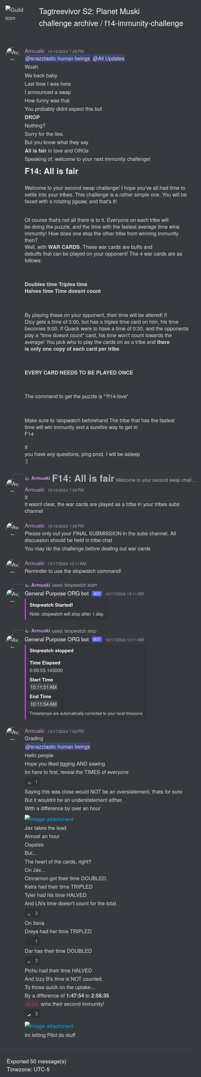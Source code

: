 <!DOCTYPE html><html lang=en><head><title>Tagtreevivor S2: Planet Muski - f14-immunity-challenge</title><meta charset=utf-8><meta name=viewport content="width=device-width"><style>@font-face{src:url("https://cdn.jsdelivr.net/gh/Tyrrrz/DiscordFonts@master/ggsans-normal-400.woff2");font-family:gg sans;font-weight:400;font-style:normal}@font-face{src:url("https://cdn.jsdelivr.net/gh/Tyrrrz/DiscordFonts@master/ggsans-normal-500.woff2");font-family:gg sans;font-weight:500;font-style:normal}@font-face{src:url("https://cdn.jsdelivr.net/gh/Tyrrrz/DiscordFonts@master/ggsans-normal-600.woff2");font-family:gg sans;font-weight:600;font-style:normal}@font-face{src:url("https://cdn.jsdelivr.net/gh/Tyrrrz/DiscordFonts@master/ggsans-normal-700.woff2");font-family:gg sans;font-weight:700;font-style:normal}@font-face{src:url("https://cdn.jsdelivr.net/gh/Tyrrrz/DiscordFonts@master/ggsans-normal-800.woff2");font-family:gg sans;font-weight:800;font-style:normal}@font-face{src:url("https://cdn.jsdelivr.net/gh/Tyrrrz/DiscordFonts@master/ggsans-italic-400.woff2");font-family:gg sans;font-weight:400;font-style:italic}@font-face{src:url("https://cdn.jsdelivr.net/gh/Tyrrrz/DiscordFonts@master/ggsans-italic-500.woff2");font-family:gg sans;font-weight:500;font-style:italic}@font-face{src:url("https://cdn.jsdelivr.net/gh/Tyrrrz/DiscordFonts@master/ggsans-italic-600.woff2");font-family:gg sans;font-weight:600;font-style:italic}@font-face{src:url("https://cdn.jsdelivr.net/gh/Tyrrrz/DiscordFonts@master/ggsans-italic-700.woff2");font-family:gg sans;font-weight:700;font-style:italic}@font-face{src:url("https://cdn.jsdelivr.net/gh/Tyrrrz/DiscordFonts@master/ggsans-italic-800.woff2");font-family:gg sans;font-weight:800;font-style:italic}html,body{margin:0;padding:0;background-color:#36393e;color:#dcddde;font-family:"gg sans","Helvetica Neue",Helvetica,Arial,sans-serif;font-size:17px;font-weight:400;scroll-behavior:smooth}a{color:#00aff4;text-decoration:none}a:hover{text-decoration:underline}img{object-fit:contain;image-rendering:high-quality;image-rendering:-webkit-optimize-contrast}.preamble{display:grid;grid-template-columns:auto 1fr;max-width:100%;padding:1rem}.preamble__guild-icon-container{grid-column:1}.preamble__guild-icon{max-width:88px;max-height:88px}.preamble__entries-container{grid-column:2;margin-left:1rem}.preamble__entry{margin-bottom:0.15rem;color:#ffffff;font-size:1.4rem}.preamble__entry--small{font-size:1rem}.chatlog{padding:1rem 0;width:100%;border-top:1px solid rgba(255,255,255,0.1);border-bottom:1px solid rgba(255,255,255,0.1)}.chatlog__message-group{margin-bottom:1rem}.chatlog__message-container{background-color:transparent;transition:background-color 1s ease}.chatlog__message-container--highlighted{background-color:rgba(114,137,218,0.2)}.chatlog__message-container--pinned{background-color:rgba(249,168,37,0.05)}.chatlog__message{display:grid;grid-template-columns:auto 1fr;padding:0.15rem 0;direction:ltr;unicode-bidi:bidi-override}.chatlog__message:hover{background-color:#32353b}.chatlog__message:hover .chatlog__short-timestamp{display:block}.chatlog__message-aside{grid-column:1;width:72px;padding:0.15rem 0.15rem 0 0.15rem;text-align:center}.chatlog__reply-symbol{height:10px;margin:6px 4px 4px 36px;border-left:2px solid #4f545c;border-top:2px solid #4f545c;border-radius:8px 0 0 0}.chatlog__avatar{width:40px;height:40px;border-radius:50%}.chatlog__short-timestamp{display:none;color:#a3a6aa;font-size:0.75rem;font-weight:500;direction:ltr;unicode-bidi:bidi-override}.chatlog__message-primary{grid-column:2;min-width:0}.chatlog__reply{display:flex;margin-bottom:0.15rem;align-items:center;color:#b5b6b8;font-size:0.875rem;white-space:nowrap;overflow:hidden;text-overflow:ellipsis}.chatlog__reply-avatar{width:16px;height:16px;margin-right:0.25rem;border-radius:50%}.chatlog__reply-author{margin-right:0.3rem;font-weight:600}.chatlog__reply-content{overflow:hidden;text-overflow:ellipsis}.chatlog__reply-link{cursor:pointer}.chatlog__reply-link *{display:inline;pointer-events:none}.chatlog__reply-link .chatlog__markdown-quote{display:inline}.chatlog__reply-link .chatlog__markdown-pre{display:inline}.chatlog__reply-link:hover{color:#ffffff}.chatlog__reply-link:hover *:not(.chatlog__markdown-spoiler){color:inherit}.chatlog__reply-edited-timestamp{margin-left:0.25rem;color:#a3a6aa;font-size:0.75rem;font-weight:500;direction:ltr;unicode-bidi:bidi-override}.chatlog__system-notification-icon{width:18px;height:18px}.chatlog__system-notification-author{font-weight:500;color:#ffffff}.chatlog__system-notification-content{color:#96989d}.chatlog__system-notification-link{font-weight:500;color:#ffffff}.chatlog__system-notification-timestamp{margin-left:0.3rem;color:#a3a6aa;font-size:0.75rem;font-weight:500;direction:ltr;unicode-bidi:bidi-override}.chatlog__system-notification-timestamp a{color:inherit}.chatlog__header{margin-bottom:0.1rem}.chatlog__author{font-weight:500;color:#ffffff}.chatlog__author-tag{position:relative;top:-0.1rem;margin-left:0.3rem;padding:0.05rem 0.3rem;border-radius:3px;background-color:#5865F2;color:#ffffff;font-size:0.625rem;font-weight:500;line-height:1.3}.chatlog__timestamp{margin-left:0.3rem;color:#a3a6aa;font-size:0.75rem;font-weight:500;direction:ltr;unicode-bidi:bidi-override}.chatlog__timestamp a{color:inherit}.chatlog__content{padding-right:1rem;font-size:0.95rem;word-wrap:break-word}.chatlog__edited-timestamp{margin-left:0.15rem;color:#a3a6aa;font-size:0.75rem;font-weight:500}.chatlog__attachment{position:relative;width:fit-content;margin-top:0.3rem;border-radius:3px;overflow:hidden}.chatlog__attachment--hidden{cursor:pointer;box-shadow:0 0 1px 1px rgba(0,0,0,0.1)}.chatlog__attachment--hidden *{pointer-events:none}.chatlog__attachment-spoiler-caption{display:none;position:absolute;left:50%;top:50%;z-index:999;padding:0.4rem 0.8rem;border-radius:20px;transform:translate(-50%,-50%);background-color:rgba(0,0,0,0.9);color:#dcddde;font-size:0.9rem;font-weight:600;letter-spacing:0.05rem}.chatlog__attachment--hidden .chatlog__attachment-spoiler-caption{display:block}.chatlog__attachment--hidden:hover .chatlog__attachment-spoiler-caption{color:#fff}.chatlog__attachment-media{max-width:45vw;max-height:500px;vertical-align:top;border-radius:3px}.chatlog__attachment--hidden .chatlog__attachment-media{filter:blur(44px)}.chatlog__attachment-generic{max-width:520px;width:100%;height:40px;padding:10px;border:1px solid #292b2f;border-radius:3px;background-color:#2f3136;overflow:hidden}.chatlog__attachment--hidden .chatlog__attachment-generic{filter:blur(44px)}.chatlog__attachment-generic-icon{float:left;width:30px;height:100%;margin-right:10px}.chatlog__attachment-generic-size{color:#72767d;font-size:12px}.chatlog__attachment-generic-name{overflow:hidden;white-space:nowrap;text-overflow:ellipsis}.chatlog__embed{display:flex;margin-top:0.3rem;max-width:520px}.chatlog__embed-color-pill{flex-shrink:0;width:0.25rem;border-top-left-radius:3px;border-bottom-left-radius:3px}.chatlog__embed-color-pill--default{background-color:#202225}.chatlog__embed-content-container{display:flex;flex-direction:column;padding:0.5rem 0.6rem;border:1px solid rgba(46,48,54,0.6);border-top-right-radius:3px;border-bottom-right-radius:3px;background-color:rgba(46,48,54,0.3)}.chatlog__embed-content{display:flex;width:100%}.chatlog__embed-text{flex:1}.chatlog__embed-author-container{display:flex;margin-bottom:0.5rem;align-items:center}.chatlog__embed-author-icon{width:20px;height:20px;margin-right:0.5rem;border-radius:50%}.chatlog__embed-author{color:#ffffff;font-size:0.875rem;font-weight:600;direction:ltr;unicode-bidi:bidi-override}.chatlog__embed-author-link{color:#ffffff}.chatlog__embed-title{margin-bottom:0.5rem;color:#ffffff;font-size:0.875rem;font-weight:600}.chatlog__embed-description{color:#dcddde;font-weight:500;font-size:0.85rem}.chatlog__embed-fields{display:flex;flex-wrap:wrap;gap:0 0.5rem}.chatlog__embed-field{flex:0;min-width:100%;max-width:506px;padding-top:0.6rem;font-size:0.875rem}.chatlog__embed-field--inline{flex:1;flex-basis:auto;min-width:50px}.chatlog__embed-field-name{margin-bottom:0.2rem;color:#ffffff;font-weight:600}.chatlog__embed-field-value{color:#dcddde;font-weight:500}.chatlog__embed-thumbnail{flex:0;max-width:80px;max-height:80px;margin-left:1.2rem;border-radius:3px}.chatlog__embed-images{display:grid;margin-top:0.6rem;grid-template-columns:repeat(2,1fr);gap:0.25rem}.chatlog__embed-images--single{display:block}.chatlog__embed-image{object-fit:cover;object-position:center;max-width:500px;max-height:400px;width:100%;height:100%;border-radius:3px}.chatlog__embed-footer{margin-top:0.6rem;color:#dcddde}.chatlog__embed-footer-icon{width:20px;height:20px;margin-right:0.2rem;border-radius:50%;vertical-align:middle}.chatlog__embed-footer-text{vertical-align:middle;font-size:0.75rem;font-weight:500}.chatlog__embed-invite-container{min-width:320px;padding:0.6rem 0.7rem;border:1px solid rgba(46,48,54,0.6);border-radius:3px;background-color:rgba(46,48,54,0.3)}.chatlog__embed-invite-title{margin:0 0 0.8rem 0;color:#b9bbbe;font-size:0.75rem;font-weight:700;text-transform:uppercase}.chatlog__embed-invite{display:flex}.chatlog__embed-invite-guild-icon{width:50px;height:50px;border-radius:0.85rem}.chatlog__embed-invite-info{margin-left:1rem}.chatlog__embed-invite-guild-name{color:#ffffff;font-weight:600}.chatlog__embed-invite-guild-name a{color:inherit}.chatlog__embed-invite-channel-icon{width:18px;height:18px;vertical-align:bottom}.chatlog__embed-invite-channel-name{font-size:0.9rem;font-weight:600}.chatlog__embed-generic-image{object-fit:contain;object-position:left;max-width:45vw;max-height:500px;vertical-align:top;border-radius:3px}.chatlog__embed-generic-video{object-fit:contain;object-position:left;max-width:45vw;max-height:500px;vertical-align:top;border-radius:3px}.chatlog__embed-generic-gifv{object-fit:contain;object-position:left;max-width:45vw;max-height:500px;vertical-align:top;border-radius:3px}.chatlog__embed-spotify{border:0}.chatlog__embed-twitch{border:0}.chatlog__embed-youtube-container{margin-top:0.6rem}.chatlog__embed-youtube{border:0;border-radius:3px}.chatlog__sticker{width:180px;height:180px}.chatlog__sticker--media{max-width:100%;max-height:100%}.chatlog__reactions{display:flex}.chatlog__reaction{display:flex;margin:0.35rem 0.1rem 0.1rem 0;padding:0.125rem 0.375rem;border:1px solid transparent;border-radius:8px;background-color:#2f3136;align-items:center}.chatlog__reaction:hover{border:1px solid hsla(0,0%,100%,.2);background-color:transparent}.chatlog__reaction-count{min-width:9px;margin-left:0.35rem;color:#b9bbbe;font-size:0.875rem}.chatlog__reaction:hover .chatlog__reaction-count{color:#dcddde}.chatlog__markdown{max-width:100%;line-height:1.3;overflow-wrap:break-word}.chatlog__markdown h1{margin:1rem 0 0.5rem;color:#f2f3f5;font-size:1.5rem;line-height:1}.chatlog__markdown h2{margin:1rem 0 0.5rem;color:#f2f3f5;font-size:1.25rem;line-height:1}.chatlog__markdown h3{margin:1rem 0 0.5rem;color:#f2f3f5;font-size:1rem;line-height:1}.chatlog__markdown h1:first-child,h2:first-child,h3:first-child{margin-top:0.5rem}.chatlog__markdown ul,ol{margin:0 0 0 1rem;padding:0}.chatlog__markdown-preserve{white-space:pre-wrap}.chatlog__markdown-spoiler{background-color:rgba(255,255,255,0.1);padding:0 2px;border-radius:3px}.chatlog__markdown-spoiler--hidden{cursor:pointer;background-color:#202225;color:rgba(0,0,0,0)}.chatlog__markdown-spoiler--hidden:hover{background-color:rgba(32,34,37,0.8)}.chatlog__markdown-spoiler--hidden::selection{color:rgba(0,0,0,0)}.chatlog__markdown-quote{display:flex;margin:0.05rem 0}.chatlog__markdown-quote-border{margin-right:0.5rem;border:2px solid #4f545c;border-radius:3px}.chatlog__markdown-pre{background-color:#2f3136;font-family:"Consolas","Courier New",Courier,monospace;font-size:0.85rem;text-decoration:inherit}.chatlog__markdown-pre--multiline{display:block;margin-top:0.25rem;padding:0.5rem;border:2px solid #282b30;border-radius:5px;color:#b9bbbe}.chatlog__markdown-pre--multiline.hljs{background-color:#2f3136;color:#b9bbbe}.chatlog__markdown-pre--inline{display:inline-block;padding:2px;border-radius:3px}.chatlog__markdown-mention{border-radius:3px;padding:0 2px;background-color:rgba(88,101,242,.3);color:#dee0fc;font-weight:500}.chatlog__markdown-mention:hover{background-color:#5865f2;color:#ffffff}.chatlog__markdown-timestamp{background-color:rgba(255,255,255,0.1);padding:0 2px;border-radius:3px}.chatlog__emoji{width:1.325rem;height:1.325rem;margin:0 0.06rem;vertical-align:-0.4rem}.chatlog__emoji--small{width:1rem;height:1rem}.chatlog__emoji--large{width:2.8rem;height:2.8rem}.postamble{padding:1.25rem}.postamble__entry{color:#ffffff}</style><link rel=stylesheet href=https://cdnjs.cloudflare.com/ajax/libs/highlight.js/9.15.6/styles/solarized-dark.min.css><script src=https://cdnjs.cloudflare.com/ajax/libs/highlight.js/9.15.6/highlight.min.js></script><script>document.addEventListener('DOMContentLoaded',()=>{document.querySelectorAll('.chatlog__markdown-pre--multiline').forEach(e=>hljs.highlightBlock(e));});</script><script src=https://cdnjs.cloudflare.com/ajax/libs/lottie-web/5.8.1/lottie.min.js></script><script>document.addEventListener('DOMContentLoaded',()=>{document.querySelectorAll('.chatlog__sticker--media[data-source]').forEach(e=>{const anim=lottie.loadAnimation({container:e,renderer:'svg',loop:true,autoplay:true,path:e.getAttribute('data-source')});anim.addEventListener('data_failed',()=>e.innerHTML='<strong>[Sticker cannot be rendered]</strong>');});});</script><script>function scrollToMessage(event,id){const element=document.getElementById('chatlog__message-container-'+id);if(!element)
return;event.preventDefault();element.classList.add('chatlog__message-container--highlighted');window.scrollTo({top:element.getBoundingClientRect().top-document.body.getBoundingClientRect().top-(window.innerHeight/2),behavior:'smooth'});window.setTimeout(()=>element.classList.remove('chatlog__message-container--highlighted'),2000);}
function showSpoiler(event,element){if(!element)
return;if(element.classList.contains('chatlog__attachment--hidden')){event.preventDefault();element.classList.remove('chatlog__attachment--hidden');}
if(element.classList.contains('chatlog__markdown-spoiler--hidden')){event.preventDefault();element.classList.remove('chatlog__markdown-spoiler--hidden');}}</script><svg style=display:none xmlns=http://www.w3.org/2000/svg><defs><symbol id=attachment-icon viewBox="0 0 720 960"><path fill=#f4f5fb d=M50,935a25,25,0,0,1-25-25V50A25,25,0,0,1,50,25H519.6L695,201.32V910a25,25,0,0,1-25,25Z /><path fill=#7789c4 d=M509.21,50,670,211.63V910H50V50H509.21M530,0H50A50,50,0,0,0,0,50V910a50,50,0,0,0,50,50H670a50,50,0,0,0,50-50h0V191Z /><path fill=#f4f5fb d=M530,215a25,25,0,0,1-25-25V50a25,25,0,0,1,16.23-23.41L693.41,198.77A25,25,0,0,1,670,215Z /><path fill=#7789c4 d=M530,70.71,649.29,190H530V70.71M530,0a50,50,0,0,0-50,50V190a50,50,0,0,0,50,50H670a50,50,0,0,0,50-50Z /></symbol><symbol id=join-icon viewBox="0 0 18 18"><path fill=#3ba55c d="m0 8h14.2l-3.6-3.6 1.4-1.4 6 6-6 6-1.4-1.4 3.6-3.6h-14.2" /></symbol><symbol id=leave-icon viewBox="0 0 18 18"><path fill=#ed4245 d="m3.8 8 3.6-3.6-1.4-1.4-6 6 6 6 1.4-1.4-3.6-3.6h14.2v-2" /></symbol><symbol id=call-icon viewBox="0 0 18 18"><path fill=#3ba55c fill-rule=evenodd d="M17.7163041 15.36645368c-.0190957.02699568-1.9039523 2.6680735-2.9957762 2.63320406-3.0676659-.09785935-6.6733809-3.07188394-9.15694343-5.548738C3.08002193 9.9740657.09772497 6.3791404 0 3.3061316v-.024746C0 2.2060575 2.61386252.3152347 2.64082114.2972376c.7110335-.4971705 1.4917101-.3149497 1.80959713.1372281.19320342.2744561 2.19712724 3.2811005 2.42290565 3.6489167.09884826.1608492.14714912.3554431.14714912.5702838 0 .2744561-.07975258.5770327-.23701117.8751101-.1527655.2902036-.65262318 1.1664385-.89862055 1.594995.2673396.3768148.94804468 1.26429792 2.351016 2.66357424 1.39173858 1.39027775 2.28923588 2.07641807 2.67002628 2.34187563.4302146-.2452108 1.3086162-.74238132 1.5972981-.89423205.5447887-.28682915 1.0907006-.31944893 1.4568885-.08661115.3459689.2182151 3.3383754 2.21027167 3.6225641 2.41611376.2695862.19234426.4144887.5399137.4144887.91672846 0 .2969525-.089862.61190215-.2808189.88523346" /></symbol><symbol id=pencil-icon viewBox="0 0 18 18"><path fill=#99aab5 d="m0 14.25v3.75h3.75l11.06-11.06-3.75-3.75zm17.71-10.21c.39-.39.39-1.02 0-1.41l-2.34-2.34c-.39-.39-1.02-.39-1.41 0l-1.83 1.83 3.75 3.75z" /></symbol><symbol id=pin-icon viewBox="0 0 18 18"><path fill=#b9bbbe d="m16.908 8.39684-8.29587-8.295827-1.18584 1.184157 1.18584 1.18584-4.14834 4.1475v.00167l-1.18583-1.18583-1.185 1.18583 3.55583 3.55502-4.740831 4.74 1.185001 1.185 4.74083-4.74 3.55581 3.555 1.185-1.185-1.185-1.185 4.1475-4.14836h.0009l1.185 1.185z" /></symbol><symbol id=channel-icon viewBox="0 0 24 24"><path fill=#b9bbbe d="M5.88657 21C5.57547 21 5.3399 20.7189 5.39427 20.4126L6.00001 17H2.59511C2.28449 17 2.04905 16.7198 2.10259 16.4138L2.27759 15.4138C2.31946 15.1746 2.52722 15 2.77011 15H6.35001L7.41001 9H4.00511C3.69449 9 3.45905 8.71977 3.51259 8.41381L3.68759 7.41381C3.72946 7.17456 3.93722 7 4.18011 7H7.76001L8.39677 3.41262C8.43914 3.17391 8.64664 3 8.88907 3H9.87344C10.1845 3 10.4201 3.28107 10.3657 3.58738L9.76001 7H15.76L16.3968 3.41262C16.4391 3.17391 16.6466 3 16.8891 3H17.8734C18.1845 3 18.4201 3.28107 18.3657 3.58738L17.76 7H21.1649C21.4755 7 21.711 7.28023 21.6574 7.58619L21.4824 8.58619C21.4406 8.82544 21.2328 9 20.9899 9H17.41L16.35 15H19.7549C20.0655 15 20.301 15.2802 20.2474 15.5862L20.0724 16.5862C20.0306 16.8254 19.8228 17 19.5799 17H16L15.3632 20.5874C15.3209 20.8261 15.1134 21 14.8709 21H13.8866C13.5755 21 13.3399 20.7189 13.3943 20.4126L14 17H8.00001L7.36325 20.5874C7.32088 20.8261 7.11337 21 6.87094 21H5.88657ZM9.41045 9L8.35045 15H14.3504L15.4104 9H9.41045Z" /></symbol><symbol id=thread-icon viewBox="0 0 24 24"><path fill=#b9bbbe d="M5.43309 21C5.35842 21 5.30189 20.9325 5.31494 20.859L5.99991 17H2.14274C2.06819 17 2.01168 16.9327 2.02453 16.8593L2.33253 15.0993C2.34258 15.0419 2.39244 15 2.45074 15H6.34991L7.40991 9H3.55274C3.47819 9 3.42168 8.93274 3.43453 8.85931L3.74253 7.09931C3.75258 7.04189 3.80244 7 3.86074 7H7.75991L8.45234 3.09903C8.46251 3.04174 8.51231 3 8.57049 3H10.3267C10.4014 3 10.4579 3.06746 10.4449 3.14097L9.75991 7H15.7599L16.4523 3.09903C16.4625 3.04174 16.5123 3 16.5705 3H18.3267C18.4014 3 18.4579 3.06746 18.4449 3.14097L17.7599 7H21.6171C21.6916 7 21.7481 7.06725 21.7353 7.14069L21.4273 8.90069C21.4172 8.95811 21.3674 9 21.3091 9H17.4099L17.0495 11.04H15.05L15.4104 9H9.41035L8.35035 15H10.5599V17H7.99991L7.30749 20.901C7.29732 20.9583 7.24752 21 7.18934 21H5.43309Z" /><path fill=#b9bbbe d="M13.4399 12.96C12.9097 12.96 12.4799 13.3898 12.4799 13.92V20.2213C12.4799 20.7515 12.9097 21.1813 13.4399 21.1813H14.3999C14.5325 21.1813 14.6399 21.2887 14.6399 21.4213V23.4597C14.6399 23.6677 14.8865 23.7773 15.0408 23.6378L17.4858 21.4289C17.6622 21.2695 17.8916 21.1813 18.1294 21.1813H22.5599C23.0901 21.1813 23.5199 20.7515 23.5199 20.2213V13.92C23.5199 13.3898 23.0901 12.96 22.5599 12.96H13.4399Z" /></symbol></defs></svg><body><div class=preamble><div class=preamble__guild-icon-container><img class=preamble__guild-icon src="https://cdn.discordapp.com/icons/1213267992494739516/08b7b631f2b59f5672a3fd2aa744e124.png?size=512" alt="Guild icon" loading=lazy></div><div class=preamble__entries-container><div class=preamble__entry>Tagtreevivor S2: Planet Muski</div><div class=preamble__entry>challenge archive / f14-immunity-challenge</div></div></div>
<div class="chatlog">

<div class=chatlog__message-group><div id=chatlog__message-container-1296253085542387815 class=chatlog__message-container data-message-id=1296253085542387815><div class=chatlog__message><div class=chatlog__message-aside><img class=chatlog__avatar src="https://cdn.discordapp.com/avatars/513408232975499266/b0b5edcb4cc2d3f13d1bc657eec88084.png?size=512" alt=Avatar loading=lazy></div><div class=chatlog__message-primary><div class=chatlog__header><span class=chatlog__author style=color:rgb(204,154,235) title=lordlockedplock data-user-id=513408232975499266>Armuski</span> <span class=chatlog__timestamp title="Wednesday, October 16, 2024 7:26 PM"><a href=#chatlog__message-container-1296253085542387815>10/16/2024 7:26 PM</a></span></div><div class="chatlog__content chatlog__markdown"><span class=chatlog__markdown-preserve><span class="chatlog__markdown-mention" style="">@snazztastic human beings</span> <span class="chatlog__markdown-mention" style="">@All Updates</span></span></div></div></div></div><div id=chatlog__message-container-1296253098557309001 class=chatlog__message-container data-message-id=1296253098557309001><div class=chatlog__message><div class=chatlog__message-aside><div class=chatlog__short-timestamp title="Wednesday, October 16, 2024 7:27 PM">7:27 PM</div></div><div class=chatlog__message-primary><div class="chatlog__content chatlog__markdown"><span class=chatlog__markdown-preserve>Woah</span></div></div></div></div><div id=chatlog__message-container-1296253109894647850 class=chatlog__message-container data-message-id=1296253109894647850><div class=chatlog__message><div class=chatlog__message-aside><div class=chatlog__short-timestamp title="Wednesday, October 16, 2024 7:27 PM">7:27 PM</div></div><div class=chatlog__message-primary><div class="chatlog__content chatlog__markdown"><span class=chatlog__markdown-preserve>We back baby</span></div></div></div></div><div id=chatlog__message-container-1296253128974401546 class=chatlog__message-container data-message-id=1296253128974401546><div class=chatlog__message><div class=chatlog__message-aside><div class=chatlog__short-timestamp title="Wednesday, October 16, 2024 7:27 PM">7:27 PM</div></div><div class=chatlog__message-primary><div class="chatlog__content chatlog__markdown"><span class=chatlog__markdown-preserve>Last time I was here</span></div></div></div></div><div id=chatlog__message-container-1296253150918873179 class=chatlog__message-container data-message-id=1296253150918873179><div class=chatlog__message><div class=chatlog__message-aside><div class=chatlog__short-timestamp title="Wednesday, October 16, 2024 7:27 PM">7:27 PM</div></div><div class=chatlog__message-primary><div class="chatlog__content chatlog__markdown"><span class=chatlog__markdown-preserve>I announced a swap</span></div></div></div></div><div id=chatlog__message-container-1296253168497328212 class=chatlog__message-container data-message-id=1296253168497328212><div class=chatlog__message><div class=chatlog__message-aside><div class=chatlog__short-timestamp title="Wednesday, October 16, 2024 7:27 PM">7:27 PM</div></div><div class=chatlog__message-primary><div class="chatlog__content chatlog__markdown"><span class=chatlog__markdown-preserve>How funny was that</span></div></div></div></div><div id=chatlog__message-container-1296253244850442302 class=chatlog__message-container data-message-id=1296253244850442302><div class=chatlog__message><div class=chatlog__message-aside><div class=chatlog__short-timestamp title="Wednesday, October 16, 2024 7:27 PM">7:27 PM</div></div><div class=chatlog__message-primary><div class="chatlog__content chatlog__markdown"><span class=chatlog__markdown-preserve>You probably didnt expect this but</span></div></div></div></div><div id=chatlog__message-container-1296253267113807912 class=chatlog__message-container data-message-id=1296253267113807912><div class=chatlog__message><div class=chatlog__message-aside><div class=chatlog__short-timestamp title="Wednesday, October 16, 2024 7:27 PM">7:27 PM</div></div><div class=chatlog__message-primary><div class="chatlog__content chatlog__markdown"><span class=chatlog__markdown-preserve><strong>DROP</strong></span></div></div></div></div><div id=chatlog__message-container-1296253293114163231 class=chatlog__message-container data-message-id=1296253293114163231><div class=chatlog__message><div class=chatlog__message-aside><div class=chatlog__short-timestamp title="Wednesday, October 16, 2024 7:27 PM">7:27 PM</div></div><div class=chatlog__message-primary><div class="chatlog__content chatlog__markdown"><span class=chatlog__markdown-preserve>Nothing?</span></div></div></div></div><div id=chatlog__message-container-1296253334881177600 class=chatlog__message-container data-message-id=1296253334881177600><div class=chatlog__message><div class=chatlog__message-aside><div class=chatlog__short-timestamp title="Wednesday, October 16, 2024 7:27 PM">7:27 PM</div></div><div class=chatlog__message-primary><div class="chatlog__content chatlog__markdown"><span class=chatlog__markdown-preserve>Sorry for the lies.</span></div></div></div></div><div id=chatlog__message-container-1296253355462758451 class=chatlog__message-container data-message-id=1296253355462758451><div class=chatlog__message><div class=chatlog__message-aside><div class=chatlog__short-timestamp title="Wednesday, October 16, 2024 7:28 PM">7:28 PM</div></div><div class=chatlog__message-primary><div class="chatlog__content chatlog__markdown"><span class=chatlog__markdown-preserve>But you know what they say</span></div></div></div></div><div id=chatlog__message-container-1296253398848634972 class=chatlog__message-container data-message-id=1296253398848634972><div class=chatlog__message><div class=chatlog__message-aside><div class=chatlog__short-timestamp title="Wednesday, October 16, 2024 7:28 PM">7:28 PM</div></div><div class=chatlog__message-primary><div class="chatlog__content chatlog__markdown"><span class=chatlog__markdown-preserve><strong>All is fair</strong> in love and ORGs</span></div></div></div></div><div id=chatlog__message-container-1296253464212537466 class=chatlog__message-container data-message-id=1296253464212537466><div class=chatlog__message><div class=chatlog__message-aside><div class=chatlog__short-timestamp title="Wednesday, October 16, 2024 7:28 PM">7:28 PM</div></div><div class=chatlog__message-primary><div class="chatlog__content chatlog__markdown"><span class=chatlog__markdown-preserve>Speaking of, welcome to your next immunity challenge!</span></div></div></div></div><div id=chatlog__message-container-1296253477474799628 class=chatlog__message-container data-message-id=1296253477474799628><div class=chatlog__message><div class=chatlog__message-aside><div class=chatlog__short-timestamp title="Wednesday, October 16, 2024 7:28 PM">7:28 PM</div></div><div class=chatlog__message-primary><div class="chatlog__content chatlog__markdown"><span class=chatlog__markdown-preserve><h1>F14: All is fair</h1>
Welcome to your second swap challenge! I hope you&#39;ve all had time to settle into your tribes. This challenge is a rather simple one. You will be faced with a rotating jigsaw, and that&#39;s it!

Of course that&#39;s not all there is to it. Everyone on each tribe will be doing the puzzle, and the time with the fastest average time wins immunity! How does one stop the other tribe from winning immunity then? Well, with <strong>WAR CARDS</strong>. These war cards are buffs and debuffs that can be played on your opponent! The 4 war cards are as follows:

<strong>Doubles time</strong>
<strong>Triples time</strong>
<strong>Halves time</strong>
<strong>Time doesnt count</strong>

By playing these on your opponent, their time will be altered! If Dicy gets a time of 3:00, but has a triples time card on him, his time becomes 9:00. If Quack were to have a time of 0:30, and the opponents play a &quot;time doesnt count&quot; card, his time won&#39;t count towards the average! You pick who to play the cards on as a tribe and<strong> there is only one copy of each card per tribe</strong>.

<strong>EVERY CARD NEEDS TO BE PLAYED ONCE</strong>

The command to get the puzzle is &quot;?f14-love&quot;

Make sure to /stopwatch beforehand 
The tribe that has the fastest time will win immunity and a surefire way to get to F14</span></div></div></div></div><div id=chatlog__message-container-1296253734187171913 class=chatlog__message-container data-message-id=1296253734187171913><div class=chatlog__message><div class=chatlog__message-aside><div class=chatlog__short-timestamp title="Wednesday, October 16, 2024 7:29 PM">7:29 PM</div></div><div class=chatlog__message-primary><div class="chatlog__content chatlog__markdown"><span class=chatlog__markdown-preserve>If you have any questions, ping prod, I will be asleep :]</span></div></div></div></div></div>
<div class=chatlog__message-group><div id=chatlog__message-container-1296253901909135400 class=chatlog__message-container data-message-id=1296253901909135400><div class=chatlog__message><div class=chatlog__message-aside><div class=chatlog__reply-symbol></div><img class=chatlog__avatar src="https://cdn.discordapp.com/avatars/513408232975499266/b0b5edcb4cc2d3f13d1bc657eec88084.png?size=512" alt=Avatar loading=lazy></div><div class=chatlog__message-primary><div class=chatlog__reply><img class=chatlog__reply-avatar src="https://cdn.discordapp.com/avatars/513408232975499266/b0b5edcb4cc2d3f13d1bc657eec88084.png?size=512" alt=Avatar loading=lazy><div class=chatlog__reply-author style=color:rgb(204,154,235) title=lordlockedplock>Armuski</div><div class=chatlog__reply-content><span class=chatlog__reply-link onclick="scrollToMessage(event,'1296253477474799628')"> <h1>F14: All is fair</h1>
Welcome to your second swap challenge! I hope you&#39;ve all had time to settle into your tribes. This challenge is a rather simple one. You will be faced with a rotating jigsaw, and that&#39;s it!

Of course that&#39;s not all there is to it. Everyone on each tribe will be doing the puzzle, and the time with the fastest average time wins immunity! How does one stop the other tribe from winning immunity then? Well, with <strong>WAR CARDS</strong>. These war cards are buffs and debuffs that can be played on your opponent! The 4 war cards are as follows:

<strong>Doubles time</strong>
<strong>Triples time</strong>
<strong>Halves time</strong>
<strong>Time doesnt count</strong>

By playing these on your opponent, their time will be altered! If Dicy gets a time of 3:00, but has a triples time card on him, his time becomes 9:00. If Quack were to have a time of 0:30, and the opponents play a &quot;time doesnt count&quot; card, his time won&#39;t count towards the average! You pick who to play the cards on as a tribe and<strong> there is only one copy of each card per tribe</strong>.

<strong>EVERY CARD NEEDS TO BE PLAYED ONCE</strong>

The command to get the puzzle is &quot;?f14-love&quot;

Make sure to /stopwatch beforehand 
The tribe that has the fastest time will win immunity and a surefire way to get to F14 </span></div></div><div class=chatlog__header><span class=chatlog__author style=color:rgb(204,154,235) title=lordlockedplock data-user-id=513408232975499266>Armuski</span> <span class=chatlog__timestamp title="Wednesday, October 16, 2024 7:30 PM"><a href=#chatlog__message-container-1296253901909135400>10/16/2024 7:30 PM</a></span></div><div class="chatlog__content chatlog__markdown"><span class=chatlog__markdown-preserve>If it wasnt clear, the war cards are played as a tribe in your tribes subs channel</span></div></div></div></div></div>
<div class=chatlog__message-group><div id=chatlog__message-container-1296257829874962432 class=chatlog__message-container data-message-id=1296257829874962432><div class=chatlog__message><div class=chatlog__message-aside><img class=chatlog__avatar src="https://cdn.discordapp.com/avatars/513408232975499266/b0b5edcb4cc2d3f13d1bc657eec88084.png?size=512" alt=Avatar loading=lazy></div><div class=chatlog__message-primary><div class=chatlog__header><span class=chatlog__author style=color:rgb(204,154,235) title=lordlockedplock data-user-id=513408232975499266>Armuski</span> <span class=chatlog__timestamp title="Wednesday, October 16, 2024 7:45 PM"><a href=#chatlog__message-container-1296257829874962432>10/16/2024 7:45 PM</a></span></div><div class="chatlog__content chatlog__markdown"><span class=chatlog__markdown-preserve>Please only out your FINAL SUBMISSION in the subs channel. All discussion should be held in tribe chat</span></div></div></div></div><div id=chatlog__message-container-1296258570890903684 class=chatlog__message-container data-message-id=1296258570890903684><div class=chatlog__message><div class=chatlog__message-aside><div class=chatlog__short-timestamp title="Wednesday, October 16, 2024 7:48 PM">7:48 PM</div></div><div class=chatlog__message-primary><div class="chatlog__content chatlog__markdown"><span class=chatlog__markdown-preserve>You may do the challenge before dealing out war cards</span></div></div></div></div></div>
<div class=chatlog__message-group><div id=chatlog__message-container-1296475730879844392 class=chatlog__message-container data-message-id=1296475730879844392><div class=chatlog__message><div class=chatlog__message-aside><img class=chatlog__avatar src="https://cdn.discordapp.com/avatars/513408232975499266/b0b5edcb4cc2d3f13d1bc657eec88084.png?size=512" alt=Avatar loading=lazy></div><div class=chatlog__message-primary><div class=chatlog__header><span class=chatlog__author style=color:rgb(204,154,235) title=lordlockedplock data-user-id=513408232975499266>Armuski</span> <span class=chatlog__timestamp title="Thursday, October 17, 2024 10:11 AM"><a href=#chatlog__message-container-1296475730879844392>10/17/2024 10:11 AM</a></span></div><div class="chatlog__content chatlog__markdown"><span class=chatlog__markdown-preserve>Reminder to use the stopwatch command!</span></div></div></div></div></div>
<div class=chatlog__message-group><div id=chatlog__message-container-1296475775196987424 class=chatlog__message-container data-message-id=1296475775196987424><div class=chatlog__message><div class=chatlog__message-aside><div class=chatlog__reply-symbol></div><img class=chatlog__avatar src="https://cdn.discordapp.com/avatars/695664345832620062/16bbaba75a7772a18a783f4f7b8c5fc7.png?size=512" alt=Avatar loading=lazy></div><div class=chatlog__message-primary><div class=chatlog__reply><img class=chatlog__reply-avatar src="https://cdn.discordapp.com/avatars/513408232975499266/b0b5edcb4cc2d3f13d1bc657eec88084.png?size=512" alt=Avatar loading=lazy><div class=chatlog__reply-author style=color:rgb(204,154,235) title=lordlockedplock>Armuski</div><div class=chatlog__reply-content>used /stopwatch start</div></div><div class=chatlog__header><span class=chatlog__author title="General Purpose ORG bot#3432" data-user-id=695664345832620062>General Purpose ORG bot</span> <span class=chatlog__author-tag>BOT</span> <span class=chatlog__timestamp title="Thursday, October 17, 2024 10:11 AM"><a href=#chatlog__message-container-1296475775196987424>10/17/2024 10:11 AM</a></span></div><div class=chatlog__embed><div class=chatlog__embed-color-pill style=background-color:rgba(180,69,212,255)></div><div class=chatlog__embed-content-container><div class=chatlog__embed-content><div class=chatlog__embed-text><div class=chatlog__embed-title><div class="chatlog__markdown chatlog__markdown-preserve">Stopwatch Started!</div></div><div class=chatlog__embed-description><div class="chatlog__markdown chatlog__markdown-preserve">Note: stopwatch will stop after 1 day.</div></div></div></div></div></div></div></div></div></div>
<div class=chatlog__message-group><div id=chatlog__message-container-1296475788513902592 class=chatlog__message-container data-message-id=1296475788513902592><div class=chatlog__message><div class=chatlog__message-aside><div class=chatlog__reply-symbol></div><img class=chatlog__avatar src="https://cdn.discordapp.com/avatars/695664345832620062/16bbaba75a7772a18a783f4f7b8c5fc7.png?size=512" alt=Avatar loading=lazy></div><div class=chatlog__message-primary><div class=chatlog__reply><img class=chatlog__reply-avatar src="https://cdn.discordapp.com/avatars/513408232975499266/b0b5edcb4cc2d3f13d1bc657eec88084.png?size=512" alt=Avatar loading=lazy><div class=chatlog__reply-author style=color:rgb(204,154,235) title=lordlockedplock>Armuski</div><div class=chatlog__reply-content>used /stopwatch stop</div></div><div class=chatlog__header><span class=chatlog__author title="General Purpose ORG bot#3432" data-user-id=695664345832620062>General Purpose ORG bot</span> <span class=chatlog__author-tag>BOT</span> <span class=chatlog__timestamp title="Thursday, October 17, 2024 10:11 AM"><a href=#chatlog__message-container-1296475788513902592>10/17/2024 10:11 AM</a></span></div><div class=chatlog__embed><div class=chatlog__embed-color-pill style=background-color:rgba(180,69,212,255)></div><div class=chatlog__embed-content-container><div class=chatlog__embed-content><div class=chatlog__embed-text><div class=chatlog__embed-title><div class="chatlog__markdown chatlog__markdown-preserve">Stopwatch stopped</div></div><div class=chatlog__embed-fields><div class=chatlog__embed-field><div class=chatlog__embed-field-name><div class="chatlog__markdown chatlog__markdown-preserve">Time Elapsed</div></div><div class=chatlog__embed-field-value><div class="chatlog__markdown chatlog__markdown-preserve">0:00:03.143000</div></div></div><div class=chatlog__embed-field><div class=chatlog__embed-field-name><div class="chatlog__markdown chatlog__markdown-preserve">Start Time</div></div><div class=chatlog__embed-field-value><div class="chatlog__markdown chatlog__markdown-preserve"><span class="chatlog__markdown-timestamp" title="Thursday, October 17, 2024 10:11 AM">10:11:51 AM</span></div></div></div><div class=chatlog__embed-field><div class=chatlog__embed-field-name><div class="chatlog__markdown chatlog__markdown-preserve">End Time</div></div><div class=chatlog__embed-field-value><div class="chatlog__markdown chatlog__markdown-preserve"><span class="chatlog__markdown-timestamp" title="Thursday, October 17, 2024 10:11 AM">10:11:54 AM</span></div></div></div></div></div></div><div class=chatlog__embed-footer><span class=chatlog__embed-footer-text> Timestamps are automatically corrected to your local timezone </span></div></div></div></div></div></div></div>
<div class=chatlog__message-group><div id=chatlog__message-container-1296609212444442715 class=chatlog__message-container data-message-id=1296609212444442715><div class=chatlog__message><div class=chatlog__message-aside><img class=chatlog__avatar src="https://cdn.discordapp.com/avatars/513408232975499266/b0b5edcb4cc2d3f13d1bc657eec88084.png?size=512" alt=Avatar loading=lazy></div><div class=chatlog__message-primary><div class=chatlog__header><span class=chatlog__author style=color:rgb(204,154,235) title=lordlockedplock data-user-id=513408232975499266>Armuski</span> <span class=chatlog__timestamp title="Thursday, October 17, 2024 7:02 PM"><a href=#chatlog__message-container-1296609212444442715>10/17/2024 7:02 PM</a></span></div><div class="chatlog__content chatlog__markdown"><span class=chatlog__markdown-preserve>Grading</span></div></div></div></div><div id=chatlog__message-container-1296610085321183302 class=chatlog__message-container data-message-id=1296610085321183302><div class=chatlog__message><div class=chatlog__message-aside><div class=chatlog__short-timestamp title="Thursday, October 17, 2024 7:05 PM">7:05 PM</div></div><div class=chatlog__message-primary><div class="chatlog__content chatlog__markdown"><span class=chatlog__markdown-preserve><span class="chatlog__markdown-mention" style="">@snazztastic human beings</span></span></div></div></div></div><div id=chatlog__message-container-1296610106464665712 class=chatlog__message-container data-message-id=1296610106464665712><div class=chatlog__message><div class=chatlog__message-aside><div class=chatlog__short-timestamp title="Thursday, October 17, 2024 7:05 PM">7:05 PM</div></div><div class=chatlog__message-primary><div class="chatlog__content chatlog__markdown"><span class=chatlog__markdown-preserve>Hello people</span></div></div></div></div><div id=chatlog__message-container-1296610197678067793 class=chatlog__message-container data-message-id=1296610197678067793><div class=chatlog__message><div class=chatlog__message-aside><div class=chatlog__short-timestamp title="Thursday, October 17, 2024 7:06 PM">7:06 PM</div></div><div class=chatlog__message-primary><div class="chatlog__content chatlog__markdown"><span class=chatlog__markdown-preserve>Hope you liked jigging AND sawing</span></div></div></div></div><div id=chatlog__message-container-1296610289608953876 class=chatlog__message-container data-message-id=1296610289608953876><div class=chatlog__message><div class=chatlog__message-aside><div class=chatlog__short-timestamp title="Thursday, October 17, 2024 7:06 PM">7:06 PM</div></div><div class=chatlog__message-primary><div class="chatlog__content chatlog__markdown"><span class=chatlog__markdown-preserve>Im here to first, reveal the TIMES of everyone</span></div><div class=chatlog__reactions><div class=chatlog__reaction title=fire><img class="chatlog__emoji chatlog__emoji--small" alt=🔥 src=https://cdn.jsdelivr.net/gh/twitter/twemoji@latest/assets/svg/1f525.svg loading=lazy> <span class=chatlog__reaction-count>1</span></div></div></div></div></div><div id=chatlog__message-container-1296610443560882246 class=chatlog__message-container data-message-id=1296610443560882246><div class=chatlog__message><div class=chatlog__message-aside><div class=chatlog__short-timestamp title="Thursday, October 17, 2024 7:06 PM">7:06 PM</div></div><div class=chatlog__message-primary><div class="chatlog__content chatlog__markdown"><span class=chatlog__markdown-preserve>Saying this was close would NOT be an overstatement, thats for sure</span></div></div></div></div><div id=chatlog__message-container-1296610515241668629 class=chatlog__message-container data-message-id=1296610515241668629><div class=chatlog__message><div class=chatlog__message-aside><div class=chatlog__short-timestamp title="Thursday, October 17, 2024 7:07 PM">7:07 PM</div></div><div class=chatlog__message-primary><div class="chatlog__content chatlog__markdown"><span class=chatlog__markdown-preserve>But it wouldnt be an understatement either.</span></div></div></div></div><div id=chatlog__message-container-1296610575715008552 class=chatlog__message-container data-message-id=1296610575715008552><div class=chatlog__message><div class=chatlog__message-aside><div class=chatlog__short-timestamp title="Thursday, October 17, 2024 7:07 PM">7:07 PM</div></div><div class=chatlog__message-primary><div class="chatlog__content chatlog__markdown"><span class=chatlog__markdown-preserve>With a difference by over an hour</span></div></div></div></div><div id=chatlog__message-container-1296610593318637612 class=chatlog__message-container data-message-id=1296610593318637612><div class=chatlog__message><div class=chatlog__message-aside><div class=chatlog__short-timestamp title="Thursday, October 17, 2024 7:07 PM">7:07 PM</div></div><div class=chatlog__message-primary><div class=chatlog__attachment><a href="https://cdn.discordapp.com/attachments/1286702252337135759/1296610593167380561/image-157.png?ex=67615b77&amp;is=676009f7&amp;hm=1ee29d54aefe5bab99cd0bcb0945f2d67f09d33c420aa8b78ec6e6b2e5509e8f&amp;"> <img class=chatlog__attachment-media src="https://cdn.discordapp.com/attachments/1286702252337135759/1296610593167380561/image-157.png?ex=67615b77&amp;is=676009f7&amp;hm=1ee29d54aefe5bab99cd0bcb0945f2d67f09d33c420aa8b78ec6e6b2e5509e8f&amp;" alt="Image attachment" title="Image: image-157.png (13.59 KB)" loading=lazy> </a></div></div></div></div><div id=chatlog__message-container-1296610614411657288 class=chatlog__message-container data-message-id=1296610614411657288><div class=chatlog__message><div class=chatlog__message-aside><div class=chatlog__short-timestamp title="Thursday, October 17, 2024 7:07 PM">7:07 PM</div></div><div class=chatlog__message-primary><div class="chatlog__content chatlog__markdown"><span class=chatlog__markdown-preserve>Jax takes the lead</span></div></div></div></div><div id=chatlog__message-container-1296610638390624326 class=chatlog__message-container data-message-id=1296610638390624326><div class=chatlog__message><div class=chatlog__message-aside><div class=chatlog__short-timestamp title="Thursday, October 17, 2024 7:07 PM">7:07 PM</div></div><div class=chatlog__message-primary><div class="chatlog__content chatlog__markdown"><span class=chatlog__markdown-preserve>Almost an hour</span></div></div></div></div><div id=chatlog__message-container-1296610645696974940 class=chatlog__message-container data-message-id=1296610645696974940><div class=chatlog__message><div class=chatlog__message-aside><div class=chatlog__short-timestamp title="Thursday, October 17, 2024 7:07 PM">7:07 PM</div></div><div class=chatlog__message-primary><div class="chatlog__content chatlog__markdown"><span class=chatlog__markdown-preserve>Oopsies</span></div></div></div></div><div id=chatlog__message-container-1296610674725621760 class=chatlog__message-container data-message-id=1296610674725621760><div class=chatlog__message><div class=chatlog__message-aside><div class=chatlog__short-timestamp title="Thursday, October 17, 2024 7:07 PM">7:07 PM</div></div><div class=chatlog__message-primary><div class="chatlog__content chatlog__markdown"><span class=chatlog__markdown-preserve>But...</span></div></div></div></div><div id=chatlog__message-container-1296610718774333581 class=chatlog__message-container data-message-id=1296610718774333581><div class=chatlog__message><div class=chatlog__message-aside><div class=chatlog__short-timestamp title="Thursday, October 17, 2024 7:08 PM">7:08 PM</div></div><div class=chatlog__message-primary><div class="chatlog__content chatlog__markdown"><span class=chatlog__markdown-preserve>The heart of the cards, right?</span></div></div></div></div><div id=chatlog__message-container-1296610787946795190 class=chatlog__message-container data-message-id=1296610787946795190><div class=chatlog__message><div class=chatlog__message-aside><div class=chatlog__short-timestamp title="Thursday, October 17, 2024 7:08 PM">7:08 PM</div></div><div class=chatlog__message-primary><div class="chatlog__content chatlog__markdown"><span class=chatlog__markdown-preserve>On Jax...</span></div></div></div></div><div id=chatlog__message-container-1296610888736051241 class=chatlog__message-container data-message-id=1296610888736051241><div class=chatlog__message><div class=chatlog__message-aside><div class=chatlog__short-timestamp title="Thursday, October 17, 2024 7:08 PM">7:08 PM</div></div><div class=chatlog__message-primary><div class="chatlog__content chatlog__markdown"><span class=chatlog__markdown-preserve>Cinnamon got their time DOUBLED.</span></div></div></div></div><div id=chatlog__message-container-1296610927550005259 class=chatlog__message-container data-message-id=1296610927550005259><div class=chatlog__message><div class=chatlog__message-aside><div class=chatlog__short-timestamp title="Thursday, October 17, 2024 7:08 PM">7:08 PM</div></div><div class=chatlog__message-primary><div class="chatlog__content chatlog__markdown"><span class=chatlog__markdown-preserve>Keira had their time TRIPLED</span></div></div></div></div><div id=chatlog__message-container-1296610978875707462 class=chatlog__message-container data-message-id=1296610978875707462><div class=chatlog__message><div class=chatlog__message-aside><div class=chatlog__short-timestamp title="Thursday, October 17, 2024 7:09 PM">7:09 PM</div></div><div class=chatlog__message-primary><div class="chatlog__content chatlog__markdown"><span class=chatlog__markdown-preserve>Tyler had his time HALVED</span></div></div></div></div><div id=chatlog__message-container-1296611046550798418 class=chatlog__message-container data-message-id=1296611046550798418><div class=chatlog__message><div class=chatlog__message-aside><div class=chatlog__short-timestamp title="Thursday, October 17, 2024 7:09 PM">7:09 PM</div></div><div class=chatlog__message-primary><div class="chatlog__content chatlog__markdown"><span class=chatlog__markdown-preserve>And LN&#39;s time doesn&#39;t count for the total.</span></div><div class=chatlog__reactions><div class=chatlog__reaction title=skull><img class="chatlog__emoji chatlog__emoji--small" alt=💀 src=https://cdn.jsdelivr.net/gh/twitter/twemoji@latest/assets/svg/1f480.svg loading=lazy> <span class=chatlog__reaction-count>3</span></div></div></div></div></div><div id=chatlog__message-container-1296611147377545246 class=chatlog__message-container data-message-id=1296611147377545246><div class=chatlog__message><div class=chatlog__message-aside><div class=chatlog__short-timestamp title="Thursday, October 17, 2024 7:09 PM">7:09 PM</div></div><div class=chatlog__message-primary><div class="chatlog__content chatlog__markdown"><span class=chatlog__markdown-preserve>On Ilana</span></div></div></div></div><div id=chatlog__message-container-1296611248359870474 class=chatlog__message-container data-message-id=1296611248359870474><div class=chatlog__message><div class=chatlog__message-aside><div class=chatlog__short-timestamp title="Thursday, October 17, 2024 7:10 PM">7:10 PM</div></div><div class=chatlog__message-primary><div class="chatlog__content chatlog__markdown"><span class=chatlog__markdown-preserve>Dreya had her time TRIPLED</span></div><div class=chatlog__reactions><div class=chatlog__reaction title=🩷><img class="chatlog__emoji chatlog__emoji--small" alt=🩷 src=https://cdn.jsdelivr.net/gh/twitter/twemoji@latest/assets/svg/1fa77.svg loading=lazy> <span class=chatlog__reaction-count>1</span></div></div></div></div></div><div id=chatlog__message-container-1296611306996240447 class=chatlog__message-container data-message-id=1296611306996240447><div class=chatlog__message><div class=chatlog__message-aside><div class=chatlog__short-timestamp title="Thursday, October 17, 2024 7:10 PM">7:10 PM</div></div><div class=chatlog__message-primary><div class="chatlog__content chatlog__markdown"><span class=chatlog__markdown-preserve>Dar has their time DOUBLED</span></div><div class=chatlog__reactions><div class=chatlog__reaction title=skull><img class="chatlog__emoji chatlog__emoji--small" alt=💀 src=https://cdn.jsdelivr.net/gh/twitter/twemoji@latest/assets/svg/1f480.svg loading=lazy> <span class=chatlog__reaction-count>3</span></div></div></div></div></div><div id=chatlog__message-container-1296611341976473704 class=chatlog__message-container data-message-id=1296611341976473704><div class=chatlog__message><div class=chatlog__message-aside><div class=chatlog__short-timestamp title="Thursday, October 17, 2024 7:10 PM">7:10 PM</div></div><div class=chatlog__message-primary><div class="chatlog__content chatlog__markdown"><span class=chatlog__markdown-preserve>Pichu had their time HALVED</span></div></div></div></div><div id=chatlog__message-container-1296611421131505714 class=chatlog__message-container data-message-id=1296611421131505714><div class=chatlog__message><div class=chatlog__message-aside><div class=chatlog__short-timestamp title="Thursday, October 17, 2024 7:10 PM">7:10 PM</div></div><div class=chatlog__message-primary><div class="chatlog__content chatlog__markdown"><span class=chatlog__markdown-preserve>And Izzy B&#39;s time is NOT counted.</span></div></div></div></div><div id=chatlog__message-container-1296611454048407643 class=chatlog__message-container data-message-id=1296611454048407643><div class=chatlog__message><div class=chatlog__message-aside><div class=chatlog__short-timestamp title="Thursday, October 17, 2024 7:11 PM">7:11 PM</div></div><div class=chatlog__message-primary><div class="chatlog__content chatlog__markdown"><span class=chatlog__markdown-preserve>To those quick on the uptake...</span></div></div></div></div><div id=chatlog__message-container-1296611655849086986 class=chatlog__message-container data-message-id=1296611655849086986><div class=chatlog__message><div class=chatlog__message-aside><div class=chatlog__short-timestamp title="Thursday, October 17, 2024 7:11 PM">7:11 PM</div></div><div class=chatlog__message-primary><div class="chatlog__content chatlog__markdown"><span class=chatlog__markdown-preserve>By a difference of <strong>1:47:54</strong> to <strong>2:58:35</strong></span></div></div></div></div><div id=chatlog__message-container-1296611712749011026 class=chatlog__message-container data-message-id=1296611712749011026><div class=chatlog__message><div class=chatlog__message-aside><div class=chatlog__short-timestamp title="Thursday, October 17, 2024 7:12 PM">7:12 PM</div></div><div class=chatlog__message-primary><div class="chatlog__content chatlog__markdown"><span class=chatlog__markdown-preserve><span class="chatlog__markdown-mention" style="color: rgb(167, 54, 108); background-color: rgba(167, 54, 108, 0.1);">@Jax</span> wins their second immunity!</span></div><div class=chatlog__reactions><div class=chatlog__reaction title=two_hearts><img class="chatlog__emoji chatlog__emoji--small" alt=💕 src=https://cdn.jsdelivr.net/gh/twitter/twemoji@latest/assets/svg/1f495.svg loading=lazy> <span class=chatlog__reaction-count>3</span></div></div></div></div></div><div id=chatlog__message-container-1296611729920360459 class=chatlog__message-container data-message-id=1296611729920360459><div class=chatlog__message><div class=chatlog__message-aside><div class=chatlog__short-timestamp title="Thursday, October 17, 2024 7:12 PM">7:12 PM</div></div><div class=chatlog__message-primary><div class=chatlog__attachment><a href="https://cdn.discordapp.com/attachments/1286702252337135759/1296611729635151902/image-159.png?ex=67615c86&amp;is=67600b06&amp;hm=143466d3603b5bce3b9a1cf68d48a3c159eb25aa3d3331adb22c099d04782f57&amp;"> <img class=chatlog__attachment-media src="https://cdn.discordapp.com/attachments/1286702252337135759/1296611729635151902/image-159.png?ex=67615c86&amp;is=67600b06&amp;hm=143466d3603b5bce3b9a1cf68d48a3c159eb25aa3d3331adb22c099d04782f57&amp;" alt="Image attachment" title="Image: image-159.png (14.11 KB)" loading=lazy> </a></div></div></div></div><div id=chatlog__message-container-1296612020921040956 class=chatlog__message-container data-message-id=1296612020921040956><div class=chatlog__message><div class=chatlog__message-aside><div class=chatlog__short-timestamp title="Thursday, October 17, 2024 7:13 PM">7:13 PM</div></div><div class=chatlog__message-primary><div class="chatlog__content chatlog__markdown"><span class=chatlog__markdown-preserve>Im letting Pilot do stuff</span></div></div></div></div></div>

</div>
<div class=postamble><div class=postamble__entry>Exported 50 message(s)</div><div class=postamble__entry>Timezone: UTC-5</div></div>
